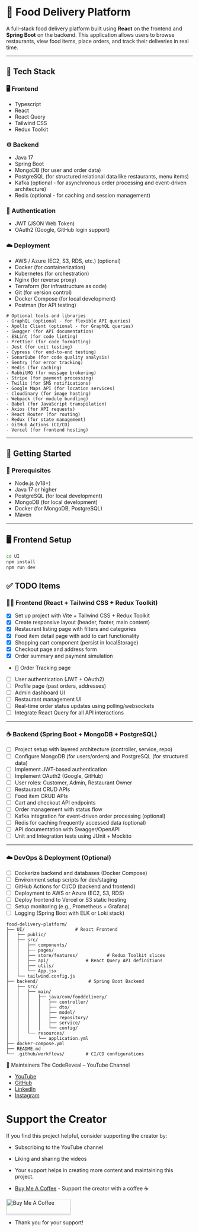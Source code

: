 # 🍔 Food Delivery Platform

A full-stack food delivery platform built using **React** on the frontend and **Spring Boot** on the backend. This application allows users to browse restaurants, view food items, place orders, and track their deliveries in real time.

---

## 🧰 Tech Stack

### 🖥️ Frontend
- Typescript
- React
- React Query
- Tailwind CSS
- Redux Toolkit

### ⚙️ Backend
- Java 17
- Spring Boot
- MongoDB (for user and order data)
- PostgreSQL (for structured relational data like restaurants, menu items)
- Kafka (optional - for asynchronous order processing and event-driven architecture)
- Redis (optional - for caching and session management)

### 🔐 Authentication
- JWT (JSON Web Token)
- OAuth2 (Google, GitHub login support)

### ☁️ Deployment
- AWS / Azure (EC2, S3, RDS, etc.) (optional)
- Docker (for containerization)
- Kubernetes (for orchestration)
- Nginx (for reverse proxy)
- Terraform (for infrastructure as code)
- Git (for version control)
- Docker Compose (for local development)
- Postman (for API testing)
```
# Optional tools and libraries
- GraphQL (optional - for flexible API queries)
- Apollo Client (optional - for GraphQL queries)
- Swagger (for API documentation)
- ESLint (for code linting)
- Prettier (for code formatting)
- Jest (for unit testing)
- Cypress (for end-to-end testing)
- SonarQube (for code quality analysis)
- Sentry (for error tracking)
- Redis (for caching)
- RabbitMQ (for message brokering)
- Stripe (for payment processing)
- Twilio (for SMS notifications)
- Google Maps API (for location services)
- Cloudinary (for image hosting)
- Webpack (for module bundling)
- Babel (for JavaScript transpilation)
- Axios (for API requests)
- React Router (for routing)
- Redux (for state management)
- GitHub Actions (CI/CD)
- Vercel (for frontend hosting)
```
---

## 🚀 Getting Started

### 🔧 Prerequisites
- Node.js (v18+)
- Java 17 or higher
- PostgreSQL (for local development)
- MongoDB (for local development)
- Docker (for MongoDB, PostgreSQL)
- Maven

---

## 🖥️ Frontend Setup

```bash
cd UI
npm install
npm run dev
```

## ✅ TODO Items

### 🧑‍🍳 Frontend (React + Tailwind CSS + Redux Toolkit)

- [X] Set up project with Vite + Tailwind CSS + Redux Toolkit
- [X] Create responsive layout (header, footer, main content)
- [X] Restaurant listing page with filters and categories
- [X] Food item detail page with add to cart functionality
- [X] Shopping cart component (persist in localStorage)
- [X] Checkout page and address form
- [X] Order summary and payment simulation
- [] Order Tracking page
- [ ] User authentication (JWT + OAuth2)
- [ ] Profile page (past orders, addresses)
- [ ] Admin dashboard UI
- [ ] Restaurant management UI
- [ ] Real-time order status updates using polling/websockets
- [ ] Integrate React Query for all API interactions

---

### ☕ Backend (Spring Boot + MongoDB + PostgreSQL)

- [ ] Project setup with layered architecture (controller, service, repo)
- [ ] Configure MongoDB (for users/orders) and PostgreSQL (for structured data)
- [ ] Implement JWT-based authentication
- [ ] Implement OAuth2 (Google, GitHub)
- [ ] User roles: Customer, Admin, Restaurant Owner
- [ ] Restaurant CRUD APIs
- [ ] Food item CRUD APIs
- [ ] Cart and checkout API endpoints
- [ ] Order management with status flow
- [ ] Kafka integration for event-driven order processing (optional)
- [ ] Redis for caching frequently accessed data (optional)
- [ ] API documentation with Swagger/OpenAPI
- [ ] Unit and Integration tests using JUnit + Mockito

---

### ☁️ DevOps & Deployment (Optional)
- [ ] Dockerize backend and databases (Docker Compose)
- [ ] Environment setup scripts for dev/staging
- [ ] GitHub Actions for CI/CD (backend and frontend)
- [ ] Deployment to AWS or Azure (EC2, S3, RDS)
- [ ] Deploy frontend to Vercel or S3 static hosting
- [ ] Setup monitoring (e.g., Prometheus + Grafana)
- [ ] Logging (Spring Boot with ELK or Loki stack)

```plaintext
food-delivery-platform/
├── UI/                   # React Frontend
│   ├── public/
│   ├── src/
│   │   ├── components/
│   │   ├── pages/
│   │   ├── store/features/           # Redux Toolkit slices
│   │   ├── api/              # React Query API definitions
│   │   ├── utils/
│   │   └── App.jsx
│   └── tailwind.config.js
├── backend/                   # Spring Boot Backend
│   ├── src/
│   │   ├── main/
│   │   │   ├── java/com/fooddelivery/
│   │   │   │   ├── controller/
│   │   │   │   ├── dto/
│   │   │   │   ├── model/
│   │   │   │   ├── repository/
│   │   │   │   ├── service/
│   │   │   │   └── config/
│   │   └── resources/
│   │       └── application.yml
├── docker-compose.yml
├── README.md
└── .github/workflows/        # CI/CD configurations
```

🙌 Maintainers
The CodeReveal – YouTube Channel
- [YouTube](https://www.youtube.com/@TheCodeReveal)
- [GitHub](https://github.com/pardeep16/)
- [LinkedIn](https://www.linkedin.com/in/pardeep16/)
- [Instagram](https://www.instagram.com/pradeepK.dev/)

# Support the Creator
If you find this project helpful, consider supporting the creator by:
- Subscribing to the YouTube channel
- Liking and sharing the videos

- Your support helps in creating more content and maintaining this project.
- [Buy Me A Coffee](https://buymeacoffee.com/thecodereveal) - Support the creator with a coffee ☕


<a href="https://buymeacoffee.com/thecodereveal" target="_blank"><img src="https://www.buymeacoffee.com/assets/img/custom_images/orange_img.png" alt="Buy Me A Coffee" style="height: 41px !important;width: 174px !important;box-shadow: 0px 3px 2px 0px rgba(190, 190, 190, 0.5) !important;-webkit-box-shadow: 0px 3px 2px 0px rgba(190, 190, 190, 0.5) !important;" ></a>

- Thank you for your support!
